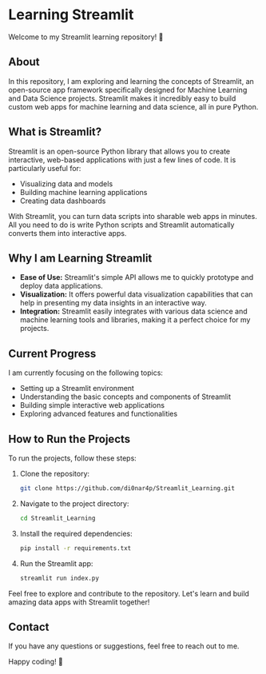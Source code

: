 # Learning Streamlit

Welcome to my Streamlit learning repository! 🎉

## About

In this repository, I am exploring and learning the concepts of Streamlit, an open-source app framework specifically designed for Machine Learning and Data Science projects. Streamlit makes it incredibly easy to build custom web apps for machine learning and data science, all in pure Python.

## What is Streamlit?

Streamlit is an open-source Python library that allows you to create interactive, web-based applications with just a few lines of code. It is particularly useful for:

- Visualizing data and models
- Building machine learning applications
- Creating data dashboards

With Streamlit, you can turn data scripts into sharable web apps in minutes. All you need to do is write Python scripts and Streamlit automatically converts them into interactive apps.

## Why I am Learning Streamlit

- **Ease of Use:** Streamlit's simple API allows me to quickly prototype and deploy data applications.
- **Visualization:** It offers powerful data visualization capabilities that can help in presenting my data insights in an interactive way.
- **Integration:** Streamlit easily integrates with various data science and machine learning tools and libraries, making it a perfect choice for my projects.

## Current Progress

I am currently focusing on the following topics:

- Setting up a Streamlit environment
- Understanding the basic concepts and components of Streamlit
- Building simple interactive web applications
- Exploring advanced features and functionalities

## How to Run the Projects

To run the projects, follow these steps:

1. Clone the repository:
    ```bash
    git clone https://github.com/di0nar4p/Streamlit_Learning.git
    ```
2. Navigate to the project directory:
    ```bash
    cd Streamlit_Learning
    ```
3. Install the required dependencies:
    ```bash
    pip install -r requirements.txt
    ```
4. Run the Streamlit app:
    ```bash
    streamlit run index.py
    ```

Feel free to explore and contribute to the repository. Let's learn and build amazing data apps with Streamlit together!

## Contact

If you have any questions or suggestions, feel free to reach out to me.

Happy coding! 🚀
